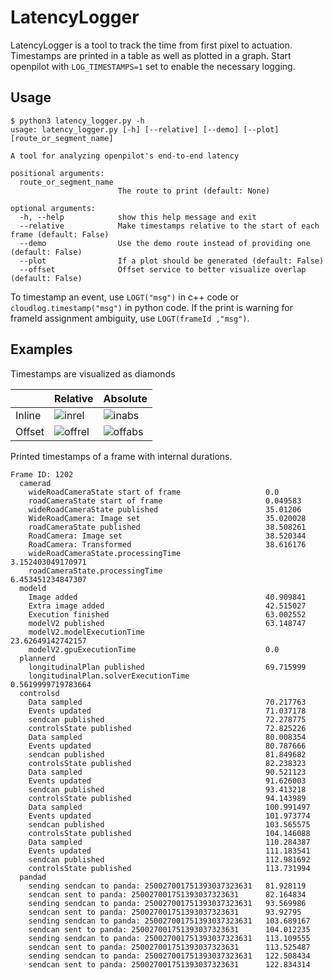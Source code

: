 # LatencyLogger

LatencyLogger is a tool to track the time from first pixel to actuation. Timestamps are printed in a table as well as plotted in a graph. Start openpilot with `LOG_TIMESTAMPS=1` set to enable the necessary logging.

## Usage

```
$ python3 latency_logger.py -h
usage: latency_logger.py [-h] [--relative] [--demo] [--plot] [route_or_segment_name]

A tool for analyzing openpilot's end-to-end latency

positional arguments:
  route_or_segment_name
                        The route to print (default: None)

optional arguments:
  -h, --help            show this help message and exit
  --relative            Make timestamps relative to the start of each frame (default: False)
  --demo                Use the demo route instead of providing one (default: False)
  --plot                If a plot should be generated (default: False)
  --offset              Offset service to better visualize overlap (default: False)
```
To timestamp an event, use `LOGT("msg")` in c++ code or `cloudlog.timestamp("msg")` in python code. If the print is warning for frameId assignment ambiguity, use `LOGT(frameId ,"msg")`.

## Examples

Timestamps are visualized as diamonds

|  | Relative  | Absolute |
| ------------- | ------------- | ------------- |
| Inline | ![inrel](https://user-images.githubusercontent.com/42323981/170559939-465df3b1-bf87-46d5-b5ee-5cc87dc49470.png) | ![inabs](https://user-images.githubusercontent.com/42323981/170559985-a82f87e7-82c4-4e48-a348-4221568dd589.png) |
| Offset | ![offrel](https://user-images.githubusercontent.com/42323981/170559854-93fba90f-acc4-4d08-b317-d3f8fc649ea8.png) | ![offabs](https://user-images.githubusercontent.com/42323981/170559782-06ed5599-d4e3-4701-ad78-5c1eec6cb61e.png) |

Printed timestamps of a frame with internal durations.
```
Frame ID: 1202
  camerad
    wideRoadCameraState start of frame                   0.0
    roadCameraState start of frame                       0.049583
    wideRoadCameraState published                        35.01206
    WideRoadCamera: Image set                            35.020028
    roadCameraState published                            38.508261
    RoadCamera: Image set                                38.520344
    RoadCamera: Transformed                              38.616176
    wideRoadCameraState.processingTime                   3.152403049170971
    roadCameraState.processingTime                       6.453451234847307
  modeld
    Image added                                          40.909841
    Extra image added                                    42.515027
    Execution finished                                   63.002552
    modelV2 published                                    63.148747
    modelV2.modelExecutionTime                           23.62649142742157
    modelV2.gpuExecutionTime                             0.0
  plannerd
    longitudinalPlan published                           69.715999
    longitudinalPlan.solverExecutionTime                 0.5619999719783664
  controlsd
    Data sampled                                         70.217763
    Events updated                                       71.037178
    sendcan published                                    72.278775
    controlsState published                              72.825226
    Data sampled                                         80.008354
    Events updated                                       80.787666
    sendcan published                                    81.849682
    controlsState published                              82.238323
    Data sampled                                         90.521123
    Events updated                                       91.626003
    sendcan published                                    93.413218
    controlsState published                              94.143989
    Data sampled                                         100.991497
    Events updated                                       101.973774
    sendcan published                                    103.565575
    controlsState published                              104.146088
    Data sampled                                         110.284387
    Events updated                                       111.183541
    sendcan published                                    112.981692
    controlsState published                              113.731994
  pandad
    sending sendcan to panda: 250027001751393037323631   81.928119
    sendcan sent to panda: 250027001751393037323631      82.164834
    sending sendcan to panda: 250027001751393037323631   93.569986
    sendcan sent to panda: 250027001751393037323631      93.92795
    sending sendcan to panda: 250027001751393037323631   103.689167
    sendcan sent to panda: 250027001751393037323631      104.012235
    sending sendcan to panda: 250027001751393037323631   113.109555
    sendcan sent to panda: 250027001751393037323631      113.525487
    sending sendcan to panda: 250027001751393037323631   122.508434
    sendcan sent to panda: 250027001751393037323631      122.834314
```
